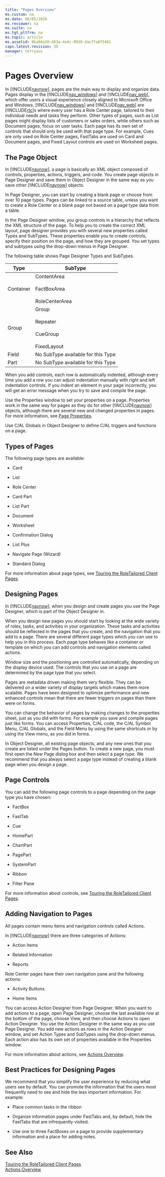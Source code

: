```yaml
---
title: "Pages Overview"
ms.custom: na
ms.date: 06/05/2016
ms.reviewer: na
ms.suite: na
ms.tgt_pltfrm: na
ms.topic: article
ms.assetid: 0ba68a20-d83a-4e4c-9938-dac7fa8f5461
caps.latest.revision: 35
manager: terryaus
---
```

# Pages Overview
In [!INCLUDE[navnow](includes/navnow_md.md)], pages are the main way to display and organize data. Pages display in the [!INCLUDE[nav_windows](includes/nav_windows_md.md)] and [!INCLUDE[nav_web](includes/nav_web_md.md)], which offer users a visual experience closely aligned to Microsoft Office and Windows. [!INCLUDE[nav_windows](includes/nav_windows_md.md)] and [!INCLUDE[nav_web](includes/nav_web_md.md)] are [!INCLUDE[rtc](includes/rtc_md.md)]s where every user has a Role Center page, tailored to their individual needs and tasks they perform. Other types of pages, such as List pages might display lists of customers or sales orders, while others such as Document pages, focus on user tasks. Each page has its own set of controls that should only be used with that page type. For example, Cues are only used on Role Center pages, FastTabs are used on Card and Document pages, and Fixed Layout controls are used on Worksheet pages.  
  
## The Page Object  
 In [!INCLUDE[navnow](includes/navnow_md.md)], a page is basically an XML object composed of controls, properties, actions, triggers, and code. You create page objects in Page Designer and save them in Object Designer in the same way as you save other [!INCLUDE[navnow](includes/navnow_md.md)] objects.  
  
 In Page Designer, you can start by creating a blank page or choose from over 10 page types. Pages can be linked to a source table, unless you want to create a Role Center or a blank page not based on a page type data from a table.  
  
 In the Page Designer window, you group controls in a hierarchy that reflects the XML structure of the page. To help you to create the correct XML layout, page designer provides you with several new properties called Types and SubTypes. These properties enable you to create controls, specify their position on the page, and how they are grouped. You set types and subtypes using the drop\-down menus in Page Designer.  
  
 The following table shows Page Designer Types and SubTypes.  
  
|Type|SubType|  
|----------|-------------|  
|Container|ContentArea<br /><br /> FactBoxArea<br /><br /> RoleCenterArea|  
|Group|Group<br /><br /> Repeater<br /><br /> CueGroup<br /><br /> FixedLayout|  
|Field|No SubType available for this Type|  
|Part|No SubType available for this Type|  
  
 When you add controls, each row is automatically indented, although every time you add a row you can adjust indentation manually with right and left indentation controls. If you indent an element in your page incorrectly, you will get an error message when you try to save and compile the page.  
  
 Use the Properties window to set your properties on a page. Properties work in the same way for pages as they do for other [!INCLUDE[navnow](includes/navnow_md.md)] objects, although there are several new and changed properties in pages. For more information, see [Page Properties](Page-Properties.md).  
  
 Use C\/AL Globals in Object Designer to define C\/AL triggers and functions on a page.  
  
## Types of Pages  
 The following page types are available:  
  
-   Card  
  
-   List  
  
-   Role Center  
  
-   Card Part  
  
-   List Part  
  
-   Document  
  
-   Worksheet  
  
-   Confirmation Dialog  
  
-   List Plus  
  
-   Navigate Page \(Wizard\)  
  
-   Standard Dialog  
  
 For more information about page types, see [Touring the RoleTailored Client Pages](Touring-the-RoleTailored-Client-Pages.md).  
  
## Designing Pages  
 In [!INCLUDE[navnow](includes/navnow_md.md)], when you design and create pages you use the Page Designer, which is part of the Object Designer in.  
  
 When you design new pages you should start by looking at the wide variety of roles, tasks, and activities in your organization. These tasks and activities should be reflected in the pages that you create, and the navigation that you add to a page. There are several different page types which you can use to help you in this process. Each page type behaves like a container or template on which you can add controls and navigation elements called actions.  
  
 Window size and the positioning are controlled automatically, depending on the display device used. The controls that you use on a page are determined by the page type that you select.  
  
 Pages are metadata driven making them very flexible. They can be delivered on a wider variety of display targets which makes them more scalable. Pages have been designed to optimize performance and new enhanced controls mean that there are fewer triggers on pages than there were on forms.  
  
 You can change the behavior of pages by making changes to the properties sheet, just as you did with forms. For example you save and compile pages just like forms. You can access Properties, C\/AL code, the C\/AL Symbol Menu, C\/AL Globals, and the Field Menu by using the same shortcuts or by using the View menu, as you did in forms.  
  
 In Object Designer, all existing page objects, and any new ones that you create are listed under the Pages button. To create a new page, you must first open the New Page dialog box and then select a page type. We recommend that you always select a page type instead of creating a blank page when you design a page.  
  
## Page Controls  
 You can add the following page controls to a page depending on the page type you have chosen:  
  
-   FactBox  
  
-   FastTab  
  
-   Cue  
  
-   HomePart  
  
-   ChartPart  
  
-   PagePart  
  
-   SystemPart  
  
-   Ribbon  
  
-   Filter Pane  
  
 For more information about controls, see [Touring the RoleTailored Client Pages](Touring-the-RoleTailored-Client-Pages.md).  
  
## Adding Navigation to Pages  
 All pages contain menu items and navigation controls called Actions.  
  
 In [!INCLUDE[navnow](includes/navnow_md.md)] there are three categories of Actions:  
  
-   Action Items  
  
-   Related Information  
  
-   Reports  
  
 Role Center pages have their own navigation pane and the following actions:  
  
-   Activity Buttons  
  
-   Home Items  
  
 You can access Action Designer from Page Designer. When you want to add actions to a page, open Page Designer, choose the last available row at the bottom of the page, choose View, and then choose Actions to open Action Designer. You use the Action Designer in the same way as you use Page Designer. You add new actions as rows in the Action Designer window, and set Action Types and SubTypes using the drop\-down menus. Each action also has its own set of properties available in the Properties window.  
  
 For more information about actions, see [Actions Overview](Actions-Overview.md).  
  
## Best Practices for Designing Pages  
 We recommend that you simplify the user experience by reducing what users see by default. You can promote the information that the users most frequently need to see and hide the less important information. For example:  
  
-   Place common tasks in the ribbon  
  
-   Organize information pages under FastTabs and, by default, hide the FastTabs that are infrequently visited.  
  
-   Use one to three FactBoxes on a page to provide supplementary information and a place for adding notes.  
  
## See Also  
 [Touring the RoleTailored Client Pages](Touring-the-RoleTailored-Client-Pages.md)   
 [Actions Overview](Actions-Overview.md)